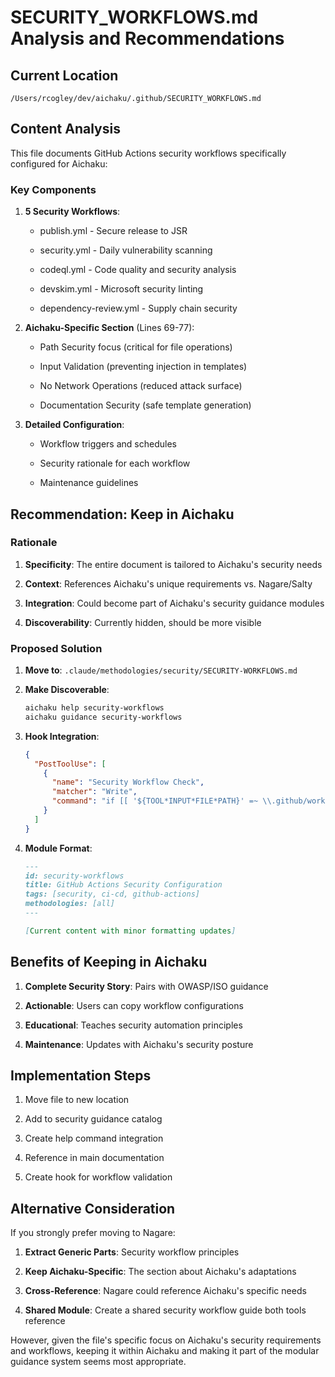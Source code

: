 # SECURITY_WORKFLOWS.md Analysis and Recommendations

## Current Location

`/Users/rcogley/dev/aichaku/.github/SECURITY_WORKFLOWS.md`

## Content Analysis

This file documents GitHub Actions security workflows specifically configured
for Aichaku:

### Key Components

1. **5 Security Workflows**:

   - publish.yml - Secure release to JSR

   - security.yml - Daily vulnerability scanning

   - codeql.yml - Code quality and security analysis

   - devskim.yml - Microsoft security linting

   - dependency-review.yml - Supply chain security

2. **Aichaku-Specific Section** (Lines 69-77):

   - Path Security focus (critical for file operations)

   - Input Validation (preventing injection in templates)

   - No Network Operations (reduced attack surface)

   - Documentation Security (safe template generation)

3. **Detailed Configuration**:

   - Workflow triggers and schedules

   - Security rationale for each workflow

   - Maintenance guidelines

## Recommendation: Keep in Aichaku

### Rationale

1. **Specificity**: The entire document is tailored to Aichaku's security needs

2. **Context**: References Aichaku's unique requirements vs. Nagare/Salty

3. **Integration**: Could become part of Aichaku's security guidance modules

4. **Discoverability**: Currently hidden, should be more visible

### Proposed Solution

1. **Move to**: `.claude/methodologies/security/SECURITY-WORKFLOWS.md`

2. **Make Discoverable**:

   ```bash
   aichaku help security-workflows
   aichaku guidance security-workflows
   ```

3. **Hook Integration**:

   ```json
   {
     "PostToolUse": [
       {
         "name": "Security Workflow Check",
         "matcher": "Write",
         "command": "if [[ '${TOOL*INPUT*FILE*PATH}' =~ \\.github/workflows/ ]]; then aichaku validate-security-workflow '${TOOL*INPUT*FILE*PATH}'; fi"
       }
     ]
   }
   ```

4. **Module Format**:

   ```markdown
   ---
   id: security-workflows
   title: GitHub Actions Security Configuration
   tags: [security, ci-cd, github-actions]
   methodologies: [all]
   ---

   [Current content with minor formatting updates]
   ```

## Benefits of Keeping in Aichaku

1. **Complete Security Story**: Pairs with OWASP/ISO guidance

2. **Actionable**: Users can copy workflow configurations

3. **Educational**: Teaches security automation principles

4. **Maintenance**: Updates with Aichaku's security posture

## Implementation Steps

1. Move file to new location

2. Add to security guidance catalog

3. Create help command integration

4. Reference in main documentation

5. Create hook for workflow validation

## Alternative Consideration

If you strongly prefer moving to Nagare:

1. **Extract Generic Parts**: Security workflow principles

2. **Keep Aichaku-Specific**: The section about Aichaku's adaptations

3. **Cross-Reference**: Nagare could reference Aichaku's specific needs

4. **Shared Module**: Create a shared security workflow guide both tools
   reference

However, given the file's specific focus on Aichaku's security requirements and
workflows, keeping it within Aichaku and making it part of the modular guidance
system seems most appropriate.
